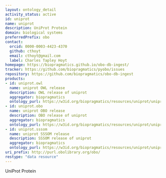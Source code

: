 ```yaml
---
layout: ontology_detail
activity_status: active
id: uniprot
name: uniprot
description: UniProt Protein
domain: biological systems
preferredPrefix: obo
contact:
  orcid: 0000-0003-4423-4370
  github: cthoyt
  email: cthoyt@gmail.com
  label: Charles Tapley Hoyt
homepage: https://biopragmatics.github.io/obo-db-ingest/
tracker: https://github.com/biopragmatics/pyobo/issues
repository: https://github.com/biopragmatics/obo-db-ingest
products:
- id: uniprot.owl
  name: uniprot OWL release
  description: OWL release of uniprot
  aggregator: biopragmatics
  ontology_purl: https://w3id.org/biopragmatics/resources/uniprot/uniprot.owl
- id: uniprot.obo
  name: uniprot OBO release
  description: OBO release of uniprot
  aggregator: biopragmatics
  ontology_purl: https://w3id.org/biopragmatics/resources/uniprot/uniprot.obo
- id: uniprot.sssom
  name: uniprot SSSOM release
  description: SSSOM release of uniprot
  aggregator: biopragmatics
  ontology_purl: https://w3id.org/biopragmatics/resources/uniprot/uniprot.sssom
uri_prefix: http://purl.obolibrary.org/obo/
restype: "data resource"
---
```


UniProt Protein
